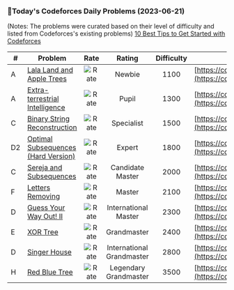 ### 🌟Today's Codeforces Daily Problems (2023-06-21)
(Notes: The problems were curated based on their level of difficulty and listed from Codeforces's existing problems)
[10 Best Tips to Get Started with Codeforces](https://github.com/ika9810/Codeforces-Daily-Problems/blob/main/10%20Best%20Tips%20to%20Get%20Started%20with%20Codeforces.md)

| # | Problem | Rate| Rating | Difficulty | Contest |
|---| ----- | :--------: | :----------: | :----------: | ---------- |
|A|[Lala Land and Apple Trees](https://codeforces.com/contest/558/problem/A)|![Rate](https://img.shields.io/badge/Newbie-1100-lightgrey)|Newbie|1100|[https://codeforces.com/contest/558](https://codeforces.com/contest/558)|
|A|[Extra-terrestrial Intelligence](https://codeforces.com/contest/36/problem/A)|![Rate](https://img.shields.io/badge/Pupil-1300-brightgreen)|Pupil|1300|[https://codeforces.com/contest/36](https://codeforces.com/contest/36)|
|C|[Binary String Reconstruction](https://codeforces.com/contest/1400/problem/C)|![Rate](https://img.shields.io/badge/Specialist-1500-9cf)|Specialist|1500|[https://codeforces.com/contest/1400](https://codeforces.com/contest/1400)|
|D2|[Optimal Subsequences (Hard Version)](https://codeforces.com/contest/1227/problem/D2)|![Rate](https://img.shields.io/badge/Expert-1800-blue)|Expert|1800|[https://codeforces.com/contest/1227](https://codeforces.com/contest/1227)|
|C|[Sereja and Subsequences](https://codeforces.com/contest/314/problem/C)|![Rate](https://img.shields.io/badge/Candidate%20Master-2000-blueviolet)|Candidate Master|2000|[https://codeforces.com/contest/314](https://codeforces.com/contest/314)|
|F|[Letters Removing](https://codeforces.com/contest/899/problem/F)|![Rate](https://img.shields.io/badge/Master-2100-orange)|Master|2100|[https://codeforces.com/contest/899](https://codeforces.com/contest/899)|
|D|[Guess Your Way Out! II](https://codeforces.com/contest/558/problem/D)|![Rate](https://img.shields.io/badge/International%20Master-2300-orange)|International Master|2300|[https://codeforces.com/contest/558](https://codeforces.com/contest/558)|
|E|[XOR Tree](https://codeforces.com/contest/1709/problem/E)|![Rate](https://img.shields.io/badge/Grandmaster-2400-red)|Grandmaster|2400|[https://codeforces.com/contest/1709](https://codeforces.com/contest/1709)|
|D|[Singer House](https://codeforces.com/contest/830/problem/D)|![Rate](https://img.shields.io/badge/International%20Grandmaster-2800-red)|International Grandmaster|2800|[https://codeforces.com/contest/830](https://codeforces.com/contest/830)|
|H|[Red Blue Tree](https://codeforces.com/contest/1208/problem/H)|![Rate](https://img.shields.io/badge/Legendary%20Grandmaster-3500-red)|Legendary Grandmaster|3500|[https://codeforces.com/contest/1208](https://codeforces.com/contest/1208)|
